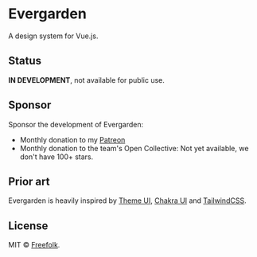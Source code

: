 # Evergarden

A design system for Vue.js.

## Status

__IN DEVELOPMENT__, not available for public use.

## Sponsor

Sponsor the development of Evergarden:

- Monthly donation to my [Patreon](https://patreon.com/egoist)
- Monthly donation to the team's Open Collective: Not yet available, we don't have 100+ stars.

## Prior art

Evergarden is heavily inspired by [Theme UI](https://theme-ui.com/), [Chakra UI](https://chakra-ui.com/) and [TailwindCSS](https://tailwindcss.com/).

## License

MIT &copy; [Freefolk](https://github.com/freefolk).